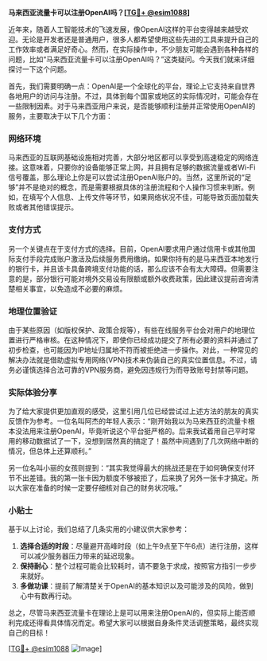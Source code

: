 **马来西亚流量卡可以注册OpenAI吗？[[TG💪+ @esim1088](https://t.me/s/esim1088)]**

近年来，随着人工智能技术的飞速发展，像OpenAI这样的平台变得越来越受欢迎。无论是开发者还是普通用户，很多人都希望使用这些先进的工具来提升自己的工作效率或者满足好奇心。然而，在实际操作中，不少朋友可能会遇到各种各样的问题，比如“马来西亚流量卡可以注册OpenAI吗？”这类疑问。今天我们就来详细探讨一下这个问题。

首先，我们需要明确一点：OpenAI是一个全球化的平台，理论上它支持来自世界各地用户的访问与注册。不过，具体到每个国家或地区的实际情况时，可能会存在一些限制因素。对于马来西亚用户来说，是否能够顺利注册并正常使用OpenAI的服务，主要取决于以下几个方面：

### 网络环境

马来西亚的互联网基础设施相对完善，大部分地区都可以享受到高速稳定的网络连接。这意味着，只要你的设备能够正常上网，并且拥有足够的数据流量或者Wi-Fi信号覆盖，那么理论上你是可以尝试注册OpenAI账户的。当然，这里所说的“足够”并不是绝对的概念，而是需要根据具体的注册流程和个人操作习惯来判断。例如，在填写个人信息、上传文件等环节，如果网络状况不佳，可能导致页面加载失败或者其他错误提示。

### 支付方式

另一个关键点在于支付方式的选择。目前，OpenAI要求用户通过信用卡或其他国际支付手段完成账户激活及后续服务费用缴纳。如果你持有的是马来西亚本地发行的银行卡，并且该卡具备跨境支付功能的话，那么应该不会有太大障碍。但需要注意的是，部分银行可能对境外交易设有限额或额外收费政策，因此建议提前咨询清楚相关事宜，以免造成不必要的麻烦。

### 地理位置验证

由于某些原因（如版权保护、政策合规等），有些在线服务平台会对用户的地理位置进行严格审核。在这种情况下，即使你已经成功提交了所有必要的资料并通过了初步检查，也可能因为IP地址归属地不符而被拒绝进一步操作。对此，一种常见的解决办法就是借助虚拟专用网络(VPN)技术来伪装自己的真实位置信息。不过，请务必谨慎选择合法可靠的VPN服务商，避免因违规行为而导致账号封禁等问题。

### 实际体验分享

为了给大家提供更加直观的感受，这里引用几位已经尝试过上述方法的朋友的真实反馈作为参考。一位名叫阿杰的年轻人表示：“刚开始我以为马来西亚的流量卡根本没法用来注册OpenAI，毕竟听说这个平台挺严格的。后来我试着用自己平时常用的移动数据试了一下，没想到居然真的搞定了！虽然中间遇到了几次网络中断的情况，但总体上还算顺利。”

另一位名叫小丽的女孩则提到：“其实我觉得最大的挑战还是在于如何确保支付环节不出差错。我的第一张卡因为额度不够被拒了，后来换了另外一张卡才搞定。所以大家在准备的时候一定要仔细核对自己的财务状况哦。”

### 小贴士

基于以上讨论，我们总结了几条实用的小建议供大家参考：

1. **选择合适的时段**：尽量避开高峰时段（如上午9点至下午6点）进行注册，这样可以减少服务器压力带来的延迟现象。
2. **保持耐心**：整个过程可能会比较耗时，请不要急于求成，按照官方指引一步步来就好。
3. **多做功课**：提前了解清楚关于OpenAI的基本知识以及可能涉及的风险，做到心中有数再行动。

总之，尽管马来西亚流量卡在理论上是可以用来注册OpenAI的，但实际上能否顺利完成还得看具体情况而定。希望大家可以根据自身条件灵活调整策略，最终实现自己的目标！

[[TG💪+ @esim1088](https://t.me/s/esim1088) ![Image](https://i.postimg.cc/4NQfJmqS/Snipaste-2025-05-13-00-14-12.png)]